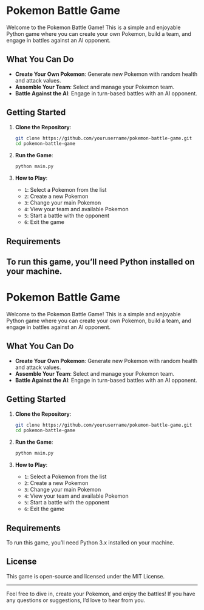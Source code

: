 # Pokemon Battle Game

Welcome to the Pokemon Battle Game! This is a simple and enjoyable Python game where you can create your own Pokemon, build a team, and engage in battles against an AI opponent.

## What You Can Do

- **Create Your Own Pokemon**: Generate new Pokemon with random health and attack values.
- **Assemble Your Team**: Select and manage your Pokemon team.
- **Battle Against the AI**: Engage in turn-based battles with an AI opponent.

## Getting Started

1. **Clone the Repository**:

   ```bash
   git clone https://github.com/yourusername/pokemon-battle-game.git
   cd pokemon-battle-game
   ```

2. **Run the Game**:

   ```bash
   python main.py
   ```

3. **How to Play**:
   - `1`: Select a Pokemon from the list
   - `2`: Create a new Pokemon
   - `3`: Change your main Pokemon
   - `4`: View your team and available Pokemon
   - `5`: Start a battle with the opponent
   - `6`: Exit the game

## Requirements

To run this game, you’ll need Python installed on your machine.
---

# Pokemon Battle Game

Welcome to the Pokemon Battle Game! This is a simple and enjoyable Python game where you can create your own Pokemon, build a team, and engage in battles against an AI opponent.

## What You Can Do

- **Create Your Own Pokemon**: Generate new Pokemon with random health and attack values.
- **Assemble Your Team**: Select and manage your Pokemon team.
- **Battle Against the AI**: Engage in turn-based battles with an AI opponent.

## Getting Started

1. **Clone the Repository**:
   ```bash
   git clone https://github.com/yourusername/pokemon-battle-game.git
   cd pokemon-battle-game
   ```

2. **Run the Game**:
   ```bash
   python main.py
   ```

3. **How to Play**:
   - `1`: Select a Pokemon from the list
   - `2`: Create a new Pokemon
   - `3`: Change your main Pokemon
   - `4`: View your team and available Pokemon
   - `5`: Start a battle with the opponent
   - `6`: Exit the game

## Requirements

To run this game, you’ll need Python 3.x installed on your machine.

## License

This game is open-source and licensed under the MIT License.

---

Feel free to dive in, create your Pokemon, and enjoy the battles! If you have any questions or suggestions, I’d love to hear from you.